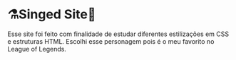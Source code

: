 <h1>⚗Singed Site🧪</h1>


Esse site foi feito com finalidade de estudar diferentes estilizações em CSS e estruturas HTML.
Escolhi esse personagem pois é o meu favorito no League of Legends.
